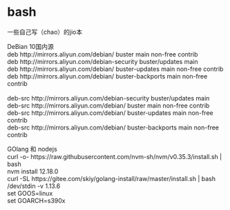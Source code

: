 # bash
一些自己写（chao）的jio本

<p>
  DeBian 10国内源<br>
deb http://mirrors.aliyun.com/debian/ buster main non-free contrib <br>
deb http://mirrors.aliyun.com/debian-security buster/updates main<br>
deb http://mirrors.aliyun.com/debian/ buster-updates main non-free contrib<br>
deb http://mirrors.aliyun.com/debian/ buster-backports main non-free contrib<br>
<br>
deb-src http://mirrors.aliyun.com/debian-security buster/updates main<br>
deb-src http://mirrors.aliyun.com/debian/ buster main non-free contrib<br>
deb-src http://mirrors.aliyun.com/debian/ buster-updates main non-free contrib<br>
deb-src http://mirrors.aliyun.com/debian/ buster-backports main non-free contrib<br>
</p>

<p>
  GOlang 和 nodejs<br>
curl -o- https://raw.githubusercontent.com/nvm-sh/nvm/v0.35.3/install.sh | bash<br>
nvm install 12.18.0<br>
curl -SL https://gitee.com/skiy/golang-install/raw/master/install.sh | bash /dev/stdin -v 1.13.6<br>
set GOOS=linux<br>
set GOARCH=s390x<br>
  </p>
